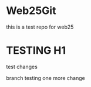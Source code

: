 # Web25Git
this is a test repo for web25
# TESTING H1
test changes 


branch testing 
one more change

